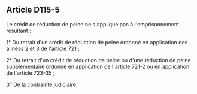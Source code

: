 Article D115-5
----
Le crédit de réduction de peine ne s'applique pas à l'emprisonnement résultant :

1° Du retrait d'un crédit de réduction de peine ordonné en application des
alinéas 2 et 3 de l'article 721 ;

2° Du retrait d'un crédit de réduction de peine ou d'une réduction de peine
supplémentaire ordonné en application de l'article 721-2 ou en application de
l'article 723-35 ;

3° De la contrainte judiciaire.
